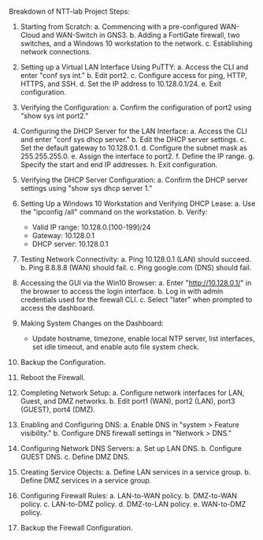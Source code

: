 Breakdown of NTT-lab Project Steps:

1. Starting from Scratch:
   a. Commencing with a pre-configured WAN-Cloud and WAN-Switch in GNS3.
   b. Adding a FortiGate firewall, two switches, and a Windows 10 workstation to the network.
   c. Establishing network connections.

3. Setting up a Virtual LAN Interface Using PuTTY:
   a. Access the CLI and enter "conf sys int."
   b. Edit port2.
   c. Configure access for ping, HTTP, HTTPS, and SSH.
   d. Set the IP address to 10.128.0.1/24.
   e. Exit configuration.

4. Verifying the Configuration:
   a. Confirm the configuration of port2 using "show sys int port2."

4. Configuring the DHCP Server for the LAN Interface:
   a. Access the CLI and enter "conf sys dhcp server."
   b. Edit the DHCP server settings.
   c. Set the default gateway to 10.128.0.1.
   d. Configure the subnet mask as 255.255.255.0.
   e. Assign the interface to port2.
   f. Define the IP range.
   g. Specify the start and end IP addresses.
   h. Exit configuration.

5. Verifying the DHCP Server Configuration:
   a. Confirm the DHCP server settings using "show sys dhcp server 1."

6. Setting Up a Windows 10 Workstation and Verifying DHCP Lease:
   a. Use the "ipconfig /all" command on the workstation.
   b. Verify:
      - Valid IP range: 10.128.0.[100-199]/24
      - Gateway: 10.128.0.1
      - DHCP server: 10.128.0.1

7. Testing Network Connectivity:
   a. Ping 10.128.0.1 (LAN) should succeed.
   b. Ping 8.8.8.8 (WAN) should fail.
   c. Ping google.com (DNS) should fail.

8. Accessing the GUI via the Win10 Browser:
   a. Enter "http://10.128.0.1/" in the browser to access the login interface.
   b. Log in with admin credentials used for the firewall CLI.
   c. Select "later" when prompted to access the dashboard.

9. Making System Changes on the Dashboard:
   - Update hostname, timezone, enable local NTP server, list interfaces, set idle timeout, and enable auto file system check.

10. Backup the Configuration.

11. Reboot the Firewall.

12. Completing Network Setup:
   a. Configure network interfaces for LAN, Guest, and DMZ networks.
   b. Edit port1 (WAN), port2 (LAN), port3 (GUEST), port4 (DMZ).

13. Enabling and Configuring DNS:
   a. Enable DNS in "system > Feature visibility."
   b. Configure DNS firewall settings in "Network > DNS."

14. Configuring Network DNS Servers:
   a. Set up LAN DNS.
   b. Configure GUEST DNS.
   c. Define DMZ DNS.

15. Creating Service Objects:
   a. Define LAN services in a service group.
   b. Define DMZ services in a service group.

16. Configuring Firewall Rules:
   a. LAN-to-WAN policy.
   b. DMZ-to-WAN policy.
   c. LAN-to-DMZ policy.
   d. DMZ-to-LAN policy.
   e. WAN-to-DMZ policy.

17. Backup the Firewall Configuration.
